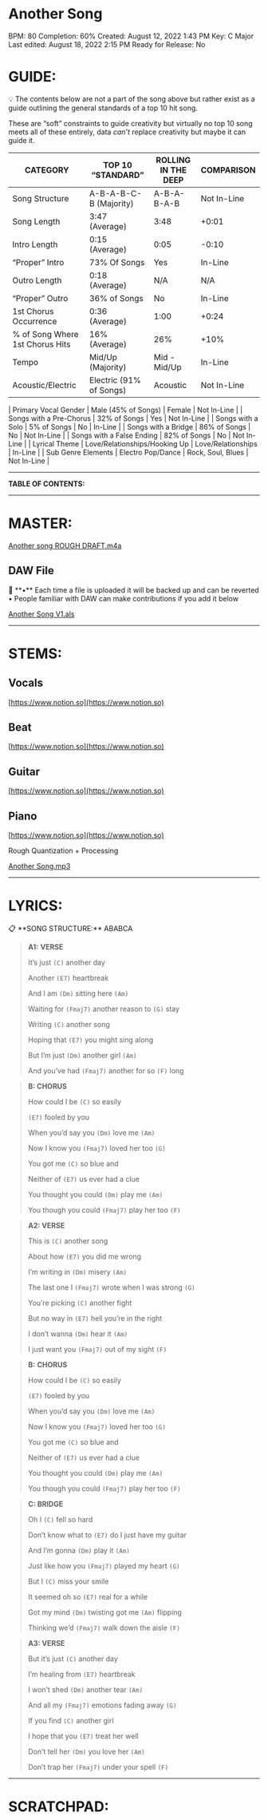 # Another Song

BPM: 80
Completion: 60%
Created: August 12, 2022 1:43 PM
Key: C Major
Last edited: August 18, 2022 2:15 PM
Ready for Release: No

# **GUIDE:**

<aside>
💡 The contents below are not a part of the song above but rather exist as a guide outlining the general standards of a top 10 hit song.

These are “soft” constraints to guide creativity but virtually no top 10 song meets all of these entirely, data *can’t* replace creativity but maybe it can guide it.

</aside>

| CATEGORY | TOP 10 “STANDARD” | ROLLING IN THE DEEP | COMPARISON |
| --- | --- | --- | --- |
| Song Structure | A-B-A-B-C-B (Majority) | A-B-A-B-A-B | Not In-Line |
| Song Length | 3:47 (Average) | 3:48 | +0:01 |
| Intro Length | 0:15 (Average) | 0:05 | -0:10 |
| “Proper” Intro | 73% Of Songs | Yes | In-Line |
| Outro Length | 0:18 (Average) | N/A | N/A |
| “Proper” Outro | 36% of Songs | No | In-Line |
| 1st Chorus Occurrence | 0:36 (Average) | 1:00 | +0:24 |
| % of Song Where 1st Chorus Hits | 16% (Average) | 26% | +10% |
| Tempo | Mid/Up (Majority) | Mid - Mid/Up | In-Line |
| Acoustic/Electric | Electric (91% of Songs) | Acoustic | Not In-Line |

| Primary Vocal Gender | Male (45% of Songs) | Female | Not In-Line |
| Songs with a Pre-Chorus | 32% of Songs | Yes | Not In-Line |
| Songs with a Solo | 5% of Songs | No | In-Line |
| Songs with a Bridge | 86% of Songs | No | Not In-Line |
| Songs with a False Ending | 82% of Songs | No | Not In-Line |
| Lyrical Theme | Love/Relationships/Hooking Up | Love/Relationships | In-Line |
| Sub Genre Elements | Electro Pop/Dance | Rock, Soul, Blues | Not In-Line |

---

**TABLE OF CONTENTS:**

---

# MASTER:

[Another song ROUGH DRAFT.m4a](Another%20Song%20995220d55a9449cbb690e06740712b5c/Another_song_ROUGH_DRAFT.m4a)

## **DAW File**

<aside>
💾 **•** Each time a file is uploaded it will be backed up and can be reverted
• People familiar with DAW can make contributions if you add it below

</aside>

[Another Song V1.als](Another%20Song%20995220d55a9449cbb690e06740712b5c/Another_Song_V1.als)

---

# STEMS:

## Vocals

[https://www.notion.so](https://www.notion.so)

## Beat

[https://www.notion.so](https://www.notion.so)

## Guitar

[https://www.notion.so](https://www.notion.so)

## Piano

[https://www.notion.so](https://www.notion.so)

Rough Quantization + Processing

[Another Song.mp3](Another%20Song%20995220d55a9449cbb690e06740712b5c/Another_Song.mp3)

---

# LYRICS:

<aside>
📋 **SONG STRUCTURE:** ABABCA

</aside>

> **A1:** **VERSE**
> 
> 
> It’s just `(C)` another day
> 
> Another `(E7)` heartbreak
> 
> And I am `(Dm)` sitting here `(Am)`
> 
> Waiting for `(Fmaj7)` another reason to `(G)` stay
> 
> Writing `(C)` another song
> 
> Hoping that `(E7)` you might sing along
> 
> But I’m just `(Dm)` another girl `(Am)`
> 
> And you’ve had `(Fmaj7)` another for so `(F)` long
> 

> **B: CHORUS**
> 
> 
> How could I be `(C)` so easily
> 
> `(E7)` fooled by you
> 
> When you’d say you `(Dm)` love me `(Am)`
> 
> Now I know you `(Fmaj7)` loved her too `(G)`
> 
> You got me `(C)` so blue and
> 
> Neither of `(E7)` us ever had a clue
> 
> You thought you could `(Dm)` play me `(Am)`
> 
> You though you could `(Fmaj7)` play her too `(F)`
> 

> **A2: VERSE**
> 
> 
> This is `(C)` another song
> 
> About how `(E7)` you did me wrong
> 
> I’m writing in `(Dm)` misery `(Am)`
> 
> The last one I `(Fmaj7)` wrote when I was strong `(G)`
> 
> You’re picking `(C)` another fight
> 
> But no way in `(E7)` hell you’re in the right
> 
> I don’t wanna `(Dm)` hear it `(Am)`
> 
> I just want you `(Fmaj7)` out of my sight `(F)`
> 

> **B:** **CHORUS**
> 
> 
> How could I be `(C)` so easily
> 
> `(E7)` fooled by you
> 
> When you’d say you `(Dm)` love me `(Am)`
> 
> Now I know you `(Fmaj7)` loved her too `(G)`
> 
> You got me `(C)` so blue and
> 
> Neither of `(E7)` us ever had a clue
> 
> You thought you could `(Dm)` play me `(Am)`
> 
> You though you could `(Fmaj7)` play her too `(F)`
> 

> **C: BRIDGE**
> 
> 
> Oh I `(C)` fell so hard
> 
> Don’t know what to `(E7)` do I just have my guitar
> 
> And I’m gonna `(Dm)` play it `(Am)`
> 
> Just like how you `(Fmaj7)` played my heart `(G)`
> 
> But I `(C)` miss your smile
> 
> It seemed oh so `(E7)` real for a while
> 
> Got my mind `(Dm)` twisting got me `(Am)` flipping
> 
> Thinking we’d `(Fmaj7)` walk down the aisle `(F)`
> 

> **A3: VERSE**
> 
> 
> But it’s just `(C)` another day
> 
> I’m healing from `(E7)` heartbreak
> 
> I won’t shed `(Dm)` another tear `(Am)`
> 
> And all my `(Fmaj7)` emotions fading away `(G)`
> 
> If you find `(C)` another girl
> 
> I hope that you `(E7)` treat her well
> 
> Don’t tell her `(Dm)` you love her `(Am)`
> 
> Don’t trap her `(Fmaj7)` under your spell `(F)`
> 

---

# **SCRATCHPAD:**